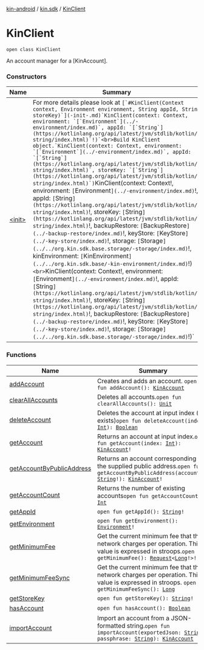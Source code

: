 [kin-android](../../index.md) / [kin.sdk](../index.md) / [KinClient](./index.md)

# KinClient

`open class KinClient`

An account manager for a [KinAccount].

### Constructors

| Name | Summary |
|---|---|
| [&lt;init&gt;](-init-.md) | For more details please look at ``[`#KinClient(Context context, Environment environment, String appId, String storeKey)`](-init-.md)`KinClient(context: Context, environment: `[`Environment`](../-environment/index.md)`, appId: `[`String`](https://kotlinlang.org/api/latest/jvm/stdlib/kotlin/-string/index.html)`!)`<br>Build KinClient object.`KinClient(context: Context, environment: `[`Environment`](../-environment/index.md)`, appId: `[`String`](https://kotlinlang.org/api/latest/jvm/stdlib/kotlin/-string/index.html)`, storeKey: `[`String`](https://kotlinlang.org/api/latest/jvm/stdlib/kotlin/-string/index.html)`)``KinClient(context: Context!, environment: `[`Environment`](../-environment/index.md)`!, appId: `[`String`](https://kotlinlang.org/api/latest/jvm/stdlib/kotlin/-string/index.html)`!, storeKey: `[`String`](https://kotlinlang.org/api/latest/jvm/stdlib/kotlin/-string/index.html)`!, backupRestore: `[`BackupRestore`](../-backup-restore/index.md)`!, keyStore: `[`KeyStore`](../-key-store/index.md)`!, storage: `[`Storage`](../../org.kin.sdk.base.storage/-storage/index.md)`!, kinEnvironment: `[`KinEnvironment`](../../org.kin.sdk.base/-kin-environment/index.md)`!)`<br>`KinClient(context: Context!, environment: `[`Environment`](../-environment/index.md)`!, appId: `[`String`](https://kotlinlang.org/api/latest/jvm/stdlib/kotlin/-string/index.html)`!, storeKey: `[`String`](https://kotlinlang.org/api/latest/jvm/stdlib/kotlin/-string/index.html)`!, backupRestore: `[`BackupRestore`](../-backup-restore/index.md)`!, keyStore: `[`KeyStore`](../-key-store/index.md)`!, storage: `[`Storage`](../../org.kin.sdk.base.storage/-storage/index.md)`!)` |

### Functions

| Name | Summary |
|---|---|
| [addAccount](add-account.md) | Creates and adds an account. `open fun addAccount(): `[`KinAccount`](../-kin-account/index.md) |
| [clearAllAccounts](clear-all-accounts.md) | Deletes all accounts.`open fun clearAllAccounts(): `[`Unit`](https://kotlinlang.org/api/latest/jvm/stdlib/kotlin/-unit/index.html) |
| [deleteAccount](delete-account.md) | Deletes the account at input index (if it exists)`open fun deleteAccount(index: `[`Int`](https://kotlinlang.org/api/latest/jvm/stdlib/kotlin/-int/index.html)`): `[`Boolean`](https://kotlinlang.org/api/latest/jvm/stdlib/kotlin/-boolean/index.html) |
| [getAccount](get-account.md) | Returns an account at input index.`open fun getAccount(index: `[`Int`](https://kotlinlang.org/api/latest/jvm/stdlib/kotlin/-int/index.html)`): `[`KinAccount`](../-kin-account/index.md)`!` |
| [getAccountByPublicAddress](get-account-by-public-address.md) | Returns an account corresponding to the supplied public address.`open fun getAccountByPublicAddress(accountId: `[`String`](https://kotlinlang.org/api/latest/jvm/stdlib/kotlin/-string/index.html)`!): `[`KinAccount`](../-kin-account/index.md)`!` |
| [getAccountCount](get-account-count.md) | Returns the number of existing accounts`open fun getAccountCount(): `[`Int`](https://kotlinlang.org/api/latest/jvm/stdlib/kotlin/-int/index.html) |
| [getAppId](get-app-id.md) | `open fun getAppId(): `[`String`](https://kotlinlang.org/api/latest/jvm/stdlib/kotlin/-string/index.html)`!` |
| [getEnvironment](get-environment.md) | `open fun getEnvironment(): `[`Environment`](../-environment/index.md)`!` |
| [getMinimumFee](get-minimum-fee.md) | Get the current minimum fee that the network charges per operation. This value is expressed in stroops.`open fun getMinimumFee(): `[`Request`](../../kin.utils/-request/index.md)`<`[`Long`](https://kotlinlang.org/api/latest/jvm/stdlib/kotlin/-long/index.html)`!>!` |
| [getMinimumFeeSync](get-minimum-fee-sync.md) | Get the current minimum fee that the network charges per operation. This value is expressed in stroops. `open fun getMinimumFeeSync(): `[`Long`](https://kotlinlang.org/api/latest/jvm/stdlib/kotlin/-long/index.html) |
| [getStoreKey](get-store-key.md) | `open fun getStoreKey(): `[`String`](https://kotlinlang.org/api/latest/jvm/stdlib/kotlin/-string/index.html)`!` |
| [hasAccount](has-account.md) | `open fun hasAccount(): `[`Boolean`](https://kotlinlang.org/api/latest/jvm/stdlib/kotlin/-boolean/index.html) |
| [importAccount](import-account.md) | Import an account from a JSON-formatted string.`open fun importAccount(exportedJson: `[`String`](https://kotlinlang.org/api/latest/jvm/stdlib/kotlin/-string/index.html)`, passphrase: `[`String`](https://kotlinlang.org/api/latest/jvm/stdlib/kotlin/-string/index.html)`): `[`KinAccount`](../-kin-account/index.md) |
